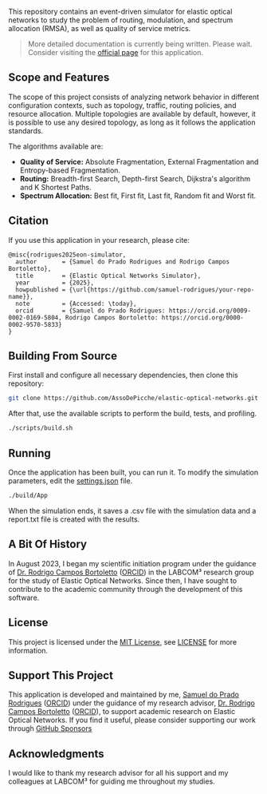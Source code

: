 This repository contains an event-driven simulator for elastic optical networks to study the problem of routing, modulation, and spectrum allocation (RMSA), as well as quality of service metrics.

> More detailed documentation is currently being written. Please wait. Consider visiting the [official page](https://assodepicche.github.io/elastic-optical-networks/) for this application.
## Scope and Features

The scope of this project consists of analyzing network behavior in different configuration contexts, such as topology, traffic, routing policies, and resource allocation. Multiple topologies are available by default, however, it is possible to use any desired topology, as long as it follows the application standards.

The algorithms available are:
- **Quality of Service:** Absolute Fragmentation, External Fragmentation and Entropy-based Fragmentation.
- **Routing:** Breadth-first Search, Depth-first Search, Dijkstra's algorithm and K Shortest Paths.
- **Spectrum Allocation:** Best fit, First fit, Last fit, Random fit and Worst fit.

## Citation

If you use this application in your research, please cite:

```bibtext
@misc{rodrigues2025eon-simulator,
  author       = {Samuel do Prado Rodrigues and Rodrigo Campos Bortoletto},
  title        = {Elastic Optical Networks Simulator},
  year         = {2025},
  howpublished = {\url{https://github.com/samuel-rodrigues/your-repo-name}},
  note         = {Accessed: \today},
  orcid        = {Samuel do Prado Rodrigues: https://orcid.org/0009-0002-0169-5804, Rodrigo Campos Bortoletto: https://orcid.org/0000-0002-9570-5833}
}
```

## Building From Source

First install and configure all necessary dependencies, then clone this repository:

```bash
git clone https://github.com/AssoDePicche/elastic-optical-networks.git --recursive && cd elastic-optical-networks
```

After that, use the available scripts to perform the build, tests, and profiling.

```bash
./scripts/build.sh
```

## Running

Once the application has been built, you can run it. To modify the simulation parameters, edit the [settings.json](resources/configuration/settings.json) file.

```bash
./build/App
```

When the simulation ends, it saves a .csv file with the simulation data and a report.txt file is created with the results.

## A Bit Of History

In August 2023, I began my scientific initiation program under the guidance of [Dr. Rodrigo Campos Bortoletto](https://orcid.org/0000-0002-9570-5833) ([ORCID](https://orcid.org/0000-0002-9570-5833)) in the LABCOM³ research group for the study of Elastic Optical Networks. Since then, I have sought to contribute to the academic community through the development of this software.

## License

This project is licensed under the [MIT License](LICENSE), see [LICENSE](LICENSE) for more information.

## Support This Project

This application is developed and maintained by me, [Samuel do Prado Rodrigues](https://orcid.org/0009-0002-0169-5804) ([ORCID](https://orcid.org/0009-0002-0169-5804)) under the guidance of my research advisor, [Dr. Rodrigo Campos Bortoletto](https://orcid.org/0000-0002-9570-5833) ([ORCID](https://orcid.org/0000-0002-9570-5833)), to support academic research on Elastic Optical Networks. If you find it useful, please consider supporting our work through [GitHub Sponsors](https://github.com/sponsors/AssoDePicche)

## Acknowledgments

I would like to thank my research advisor for all his support and my colleagues at LABCOM³ for guiding me throughout my studies.
